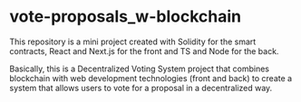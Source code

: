 # vote-proposals_w-blockchain
This repository is a mini project created with Solidity for the smart contracts, React and Next.js for the front and TS and Node for the back.

Basically, this is a Decentralized Voting System project that combines blockchain with web development technologies (front and back) to create a system that allows users to vote for a proposal in a decentralized way.

